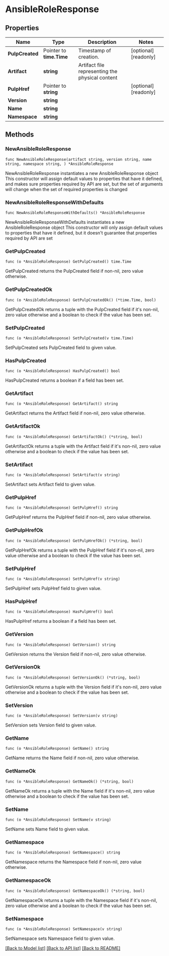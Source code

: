 # AnsibleRoleResponse

## Properties

Name | Type | Description | Notes
------------ | ------------- | ------------- | -------------
**PulpCreated** | Pointer to **time.Time** | Timestamp of creation. | [optional] [readonly] 
**Artifact** | **string** | Artifact file representing the physical content | 
**PulpHref** | Pointer to **string** |  | [optional] [readonly] 
**Version** | **string** |  | 
**Name** | **string** |  | 
**Namespace** | **string** |  | 

## Methods

### NewAnsibleRoleResponse

`func NewAnsibleRoleResponse(artifact string, version string, name string, namespace string, ) *AnsibleRoleResponse`

NewAnsibleRoleResponse instantiates a new AnsibleRoleResponse object
This constructor will assign default values to properties that have it defined,
and makes sure properties required by API are set, but the set of arguments
will change when the set of required properties is changed

### NewAnsibleRoleResponseWithDefaults

`func NewAnsibleRoleResponseWithDefaults() *AnsibleRoleResponse`

NewAnsibleRoleResponseWithDefaults instantiates a new AnsibleRoleResponse object
This constructor will only assign default values to properties that have it defined,
but it doesn't guarantee that properties required by API are set

### GetPulpCreated

`func (o *AnsibleRoleResponse) GetPulpCreated() time.Time`

GetPulpCreated returns the PulpCreated field if non-nil, zero value otherwise.

### GetPulpCreatedOk

`func (o *AnsibleRoleResponse) GetPulpCreatedOk() (*time.Time, bool)`

GetPulpCreatedOk returns a tuple with the PulpCreated field if it's non-nil, zero value otherwise
and a boolean to check if the value has been set.

### SetPulpCreated

`func (o *AnsibleRoleResponse) SetPulpCreated(v time.Time)`

SetPulpCreated sets PulpCreated field to given value.

### HasPulpCreated

`func (o *AnsibleRoleResponse) HasPulpCreated() bool`

HasPulpCreated returns a boolean if a field has been set.

### GetArtifact

`func (o *AnsibleRoleResponse) GetArtifact() string`

GetArtifact returns the Artifact field if non-nil, zero value otherwise.

### GetArtifactOk

`func (o *AnsibleRoleResponse) GetArtifactOk() (*string, bool)`

GetArtifactOk returns a tuple with the Artifact field if it's non-nil, zero value otherwise
and a boolean to check if the value has been set.

### SetArtifact

`func (o *AnsibleRoleResponse) SetArtifact(v string)`

SetArtifact sets Artifact field to given value.


### GetPulpHref

`func (o *AnsibleRoleResponse) GetPulpHref() string`

GetPulpHref returns the PulpHref field if non-nil, zero value otherwise.

### GetPulpHrefOk

`func (o *AnsibleRoleResponse) GetPulpHrefOk() (*string, bool)`

GetPulpHrefOk returns a tuple with the PulpHref field if it's non-nil, zero value otherwise
and a boolean to check if the value has been set.

### SetPulpHref

`func (o *AnsibleRoleResponse) SetPulpHref(v string)`

SetPulpHref sets PulpHref field to given value.

### HasPulpHref

`func (o *AnsibleRoleResponse) HasPulpHref() bool`

HasPulpHref returns a boolean if a field has been set.

### GetVersion

`func (o *AnsibleRoleResponse) GetVersion() string`

GetVersion returns the Version field if non-nil, zero value otherwise.

### GetVersionOk

`func (o *AnsibleRoleResponse) GetVersionOk() (*string, bool)`

GetVersionOk returns a tuple with the Version field if it's non-nil, zero value otherwise
and a boolean to check if the value has been set.

### SetVersion

`func (o *AnsibleRoleResponse) SetVersion(v string)`

SetVersion sets Version field to given value.


### GetName

`func (o *AnsibleRoleResponse) GetName() string`

GetName returns the Name field if non-nil, zero value otherwise.

### GetNameOk

`func (o *AnsibleRoleResponse) GetNameOk() (*string, bool)`

GetNameOk returns a tuple with the Name field if it's non-nil, zero value otherwise
and a boolean to check if the value has been set.

### SetName

`func (o *AnsibleRoleResponse) SetName(v string)`

SetName sets Name field to given value.


### GetNamespace

`func (o *AnsibleRoleResponse) GetNamespace() string`

GetNamespace returns the Namespace field if non-nil, zero value otherwise.

### GetNamespaceOk

`func (o *AnsibleRoleResponse) GetNamespaceOk() (*string, bool)`

GetNamespaceOk returns a tuple with the Namespace field if it's non-nil, zero value otherwise
and a boolean to check if the value has been set.

### SetNamespace

`func (o *AnsibleRoleResponse) SetNamespace(v string)`

SetNamespace sets Namespace field to given value.



[[Back to Model list]](../README.md#documentation-for-models) [[Back to API list]](../README.md#documentation-for-api-endpoints) [[Back to README]](../README.md)



